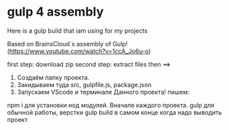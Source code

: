 # gulp 4 assembly
Here is a gulp build that iam using for my projects

Based on BrainsCloud`s assembly of Gulp! (https://www.youtube.com/watch?v=1ccA_Jo6u-o)

first step: download zip
second step: extract files
then ==>

1. Создаём папку проекта.
2. Закидываем туда src, gulpfile.js, package.json
3. Запускаем VScode и терминале Данного проекта! пишем:

npm i для установки нод модулей. Вначале каждого проекта.
gulp для обычной работы, верстки
gulp build в самом конце когда надо выводить проект

